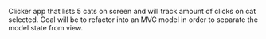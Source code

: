 Clicker app that lists 5 cats on screen and will track amount of clicks on cat selected. Goal will be to refactor into an MVC model in order to separate the model state from view. 